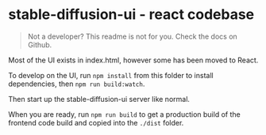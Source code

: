# stable-diffusion-ui - react codebase

> Not a developer? This readme is not for you. Check the docs on Github.

Most of the UI exists in index.html, however some has been moved to React.

To develop on the UI, run `npm install` from this folder to install dependencies, then `npm run build:watch`.

Then start up the stable-diffusion-ui server like normal.

When you are ready, run `npm run build` to get a production build of the frontend code build and copied into the `./dist` folder.
